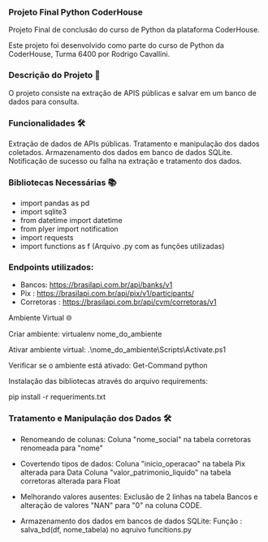 ### Projeto Final Python CoderHouse
Projeto Final de conclusão do curso de Python da plataforma CoderHouse.

Este projeto foi desenvolvido como parte do curso de Python da CoderHouse, Turma 6400 por Rodrigo Cavallini.

### Descrição do Projeto 🚀
O projeto consiste na extração de APIS públicas e salvar em um banco de dados para consulta. 

### Funcionalidades 🛠️
Extração de dados de APIs públicas.
Tratamento e manipulação dos dados coletados.
Armazenamento dos dados em banco de dados SQLite.
Notificação de sucesso ou falha na extração e tratamento dos dados.

### Bibliotecas Necessárias 📚
* import pandas as pd
* import sqlite3
* from datetime import datetime
* from plyer import notification 
* import requests
* import functions as f (Arquivo .py com as funções utilizadas)

### Endpoints utilizados:
* Bancos: https://brasilapi.com.br/api/banks/v1
* Pix : https://brasilapi.com.br/api/pix/v1/participants/
* Corretoras : https://brasilapi.com.br/api/cvm/corretoras/v1


Ambiente Virtual 🌐

Criar ambiente:
virtualenv nome_do_ambiente

Ativar ambiente virtual:
.\nome_do_ambiente\Scripts\Activate.ps1

Verificar se o ambiente está ativado:
Get-Command python

Instalação das bibliotecas através do arquivo requirements: 

pip install -r requeriments.txt

### Tratamento e Manipulação dos Dados 🛠️
* Renomeando de colunas:
Coluna "nome_social" na tabela corretoras renomeada para "nome"

* Covertendo tipos de dados:
Coluna "inicio_operacao" na tabela Pix alterada para Data
Coluna "valor_patrimonio_liquido" na tabela corretoras alterada para Float

* Melhorando valores ausentes:
Exclusão de 2 linhas na tabela Bancos e alteração de valores "NAN" para "0" na coluna CODE.

* Armazenamento dos dados em bancos de dados SQLite:
Função : salva_bd(df, nome_tabela) no aqruivo funcitions.py


